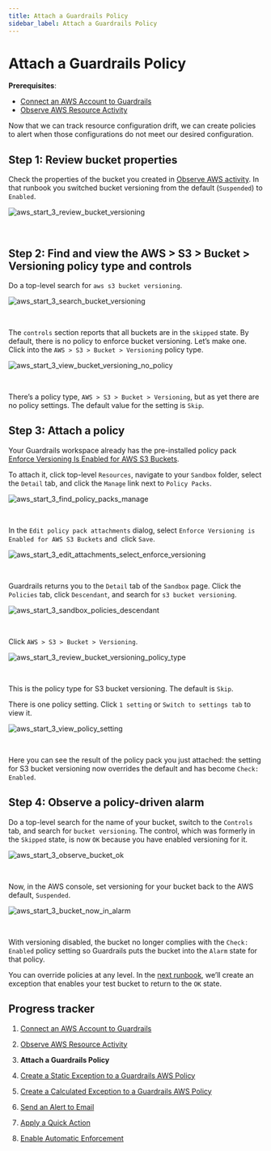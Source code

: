 ```yaml
---
title: Attach a Guardrails Policy
sidebar_label: Attach a Guardrails Policy
---
```



# Attach a Guardrails Policy

**Prerequisites**: 

- [Connect an AWS Account to Guardrails](/guardrails/docs/runbooks/getting-started-aws/connect-an-account/)
- [Observe AWS Resource Activity](/guardrails/docs/runbooks/getting-started-aws/observe-aws-activity/)


Now that we can track resource configuration drift, we can create policies to alert when those configurations do not meet our desired configuration. 

## Step 1: Review bucket properties

Check the properties of the bucket you created in [Observe AWS activity](/guardrails/docs/integrations/aws/getting-started-aws/observe-aws-dactivity). In that runbook you switched bucket versioning from the default (`Suspended`) to `Enabled`.
<p><img alt="aws_start_3_review_bucket_versioning" src="/images/docs/guardrails/runbooks/getting-started-aws/attach-a-policy/aws-start-3-review-bucket-versioning.png"/></p><br/>

## Step 2: Find and view the AWS > S3 > Bucket > Versioning policy type and controls

Do a top-level search for `aws s3 bucket versioning`.
<p><img alt="aws_start_3_search_bucket_versioning" src="/images/docs/guardrails/runbooks/getting-started-aws/attach-a-policy/aws-start-3-search-bucket-versioning.png"/></p><br/>

The `controls` section reports that all buckets are in the `skipped` state. By default, there is no policy to enforce bucket versioning. Let’s make one. Click into the `AWS > S3 > Bucket > Versioning` policy type.  
<p><img alt="aws_start_3_view_bucket_versioning_no_policy" src="/images/docs/guardrails/runbooks/getting-started-aws/attach-a-policy/aws-start-3-view-bucket-versioning-no-policy.png"/></p><br/>

There’s a policy type, `AWS > S3 > Bucket > Versioning`, but as yet there are no policy settings. The default value for the setting is `Skip`.

## Step 3: Attach a policy

Your Guardrails workspace already has the pre-installed policy pack [Enforce Versioning Is Enabled for AWS S3 Buckets](https://hub.guardrails.turbot.com/policy-packs/aws_s3_enforce_versioning_is_enabled_for_buckets).

To attach it, click top-level `Resources`, navigate to your `Sandbox` folder, select the `Detail` tab, and click the `Manage` link next to `Policy Packs`.  
<p><img alt="aws_start_3_find_policy_packs_manage" src="/images/docs/guardrails/runbooks/getting-started-aws/attach-a-policy/aws-start-3-find-policy-packs-manage.png"/></p><br/>

In the `Edit policy pack attachments` dialog, select `Enforce Versioning is Enabled for AWS S3 Buckets` and  click `Save`.
<p><img alt="aws_start_3_edit_attachments_select_enforce_versioning" src="/images/docs/guardrails/runbooks/getting-started-aws/attach-a-policy/aws-start-3-edit-attachments-select-enforce-versioning.png"/></p><br/>  
  


  
Guardrails returns you to the `Detail` tab of the `Sandbox` page. Click the `Policies` tab, click `Descendant`, and search for `s3 bucket versioning`.  
<p><img alt="aws_start_3_sandbox_policies_descendant" src="/images/docs/guardrails/runbooks/getting-started-aws/attach-a-policy/aws-start-3-sandbox-policies-descendant.png"/></p><br/>

Click `AWS > S3 > Bucket > Versioning`.   
<p><img alt="aws_start_3_review_bucket_versioning_policy_type" src="/images/docs/guardrails/runbooks/getting-started-aws/attach-a-policy/aws-start-3-review-bucket-versioning-policy-type.png"/></p><br/>

This is the policy type for S3 bucket versioning. The default is `Skip`.  
  
There is one policy setting. Click `1 setting` or `Switch to settings tab` to view it.
<p><img alt="aws_start_3_view_policy_setting" src="/images/docs/guardrails/runbooks/getting-started-aws/attach-a-policy/aws-start-3-view-policy-setting.png"/></p><br/>

Here you can see the result of the policy pack you just attached: the setting for S3 bucket versioning now overrides the default and has become `Check: Enabled`. 

## Step 4: Observe a policy-driven alarm

Do a top-level search for the name of your bucket, switch to the `Controls` tab, and search for `bucket versioning`. The control, which was formerly in the `Skipped` state, is now `OK` because you have enabled versioning for it.
<p><img alt="aws_start_3_observe_bucket_ok" src="/images/docs/guardrails/runbooks/getting-started-aws/attach-a-policy/aws-start-3-observe-bucket-ok.png"/></p><br/>  


Now, in the AWS console, set versioning for your bucket back to the AWS default, `Suspended`.
<p><img alt="aws_start_3_bucket_now_in_alarm" src="/images/docs/guardrails/runbooks/getting-started-aws/attach-a-policy/aws-start-3-bucket-now-in-alarm.png"/></p><br/>  
  


With versioning disabled, the bucket no longer complies with the `Check: Enabled` policy setting so Guardrails puts the bucket into the `Alarm` state for that policy.  
  
You can override policies at any level. In the [next runbook](/guardrails/docs/runbooks/getting-started-aws/create-static-exception), we’ll create an exception that enables your test bucket to return to the `OK` state. 


## Progress tracker

1. [Connect an AWS Account to Guardrails](/guardrails/docs/runbooks/getting-started-aws/connect-an-account/)

2. [Observe AWS Resource Activity](/guardrails/docs/runbooks/getting-started-aws/observe-aws-activity/)

3. **Attach a Guardrails Policy**

4. [Create a Static Exception to a Guardrails AWS Policy](/guardrails/docs/runbooks/getting-started-aws/create-static-exception/)

5. [Create a Calculated Exception to a Guardrails AWS Policy](/guardrails/docs/runbooks/getting-started-aws/create-calculated-exception/)

6. [Send an Alert to Email](/guardrails/docs/runbooks/getting-started-aws/send-alert-to-email/)

7. [Apply a Quick Action](/guardrails/docs/runbooks/getting-started-aws/apply-quick-action/)

8. [Enable Automatic Enforcement](/guardrails/docs/runbooks/getting-started-aws/enable-enforcement/)

